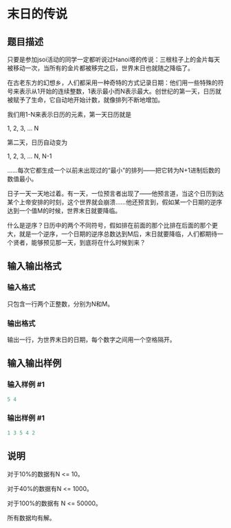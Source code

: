 # 末日的传说 

## 题目描述

只要是参加jsoi活动的同学一定都听说过Hanoi塔的传说：三根柱子上的金片每天被移动一次，当所有的金片都被移完之后，世界末日也就随之降临了。

在古老东方的幻想乡，人们都采用一种奇特的方式记录日期：他们用一些特殊的符号来表示从1开始的连续整数，1表示最小而N表示最大。创世纪的第一天，日历就被赋予了生命，它自动地开始计数，就像排列不断地增加。

我们用1-N来表示日历的元素，第一天日历就是

1, 2, 3, … N

第二天，日历自动变为

1, 2, 3, … N, N-1

……每次它都生成一个以前未出现过的“最小”的排列——把它转为N+1进制后数的数值最小。

日子一天一天地过着。有一天，一位预言者出现了——他预言道，当这个日历到达某个上帝安排的时刻，这个世界就会崩溃……他还预言到，假如某一个日期的逆序达到一个值M的时候，世界末日就要降临。

什么是逆序？日历中的两个不同符号，假如排在前面的那个比排在后面的那个更大，就是一个逆序，一个日期的逆序总数达到M后，末日就要降临，人们都期待一个贤者，能够预见那一天，到底将在什么时候到来？

## 输入输出格式

### 输入格式

只包含一行两个正整数，分别为N和M。

### 输出格式

输出一行，为世界末日的日期，每个数字之间用一个空格隔开。

## 输入输出样例

### 输入样例 #1

```cpp
5 4

```
### 输出样例 #1

```cpp
1 3 5 4 2

```
## 说明

对于10%的数据有N <= 10。

对于40%的数据有N <= 1000。

对于100%的数据有 N <= 50000。

所有数据均有解。

